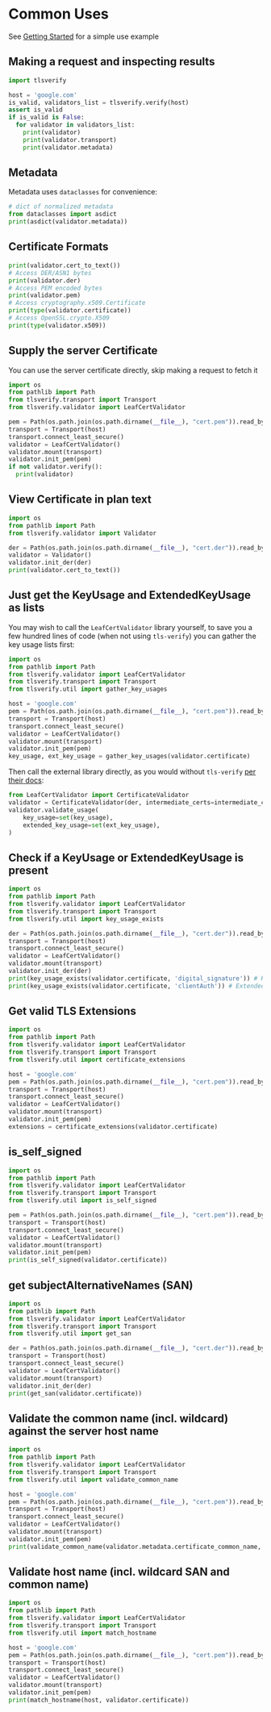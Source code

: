 # Common Uses

See [Getting Started](./docs/1.getting-started.md) for a simple use example

## Making a request and inspecting results

```py
import tlsverify

host = 'google.com'
is_valid, validators_list = tlsverify.verify(host)
assert is_valid
if is_valid is False:
  for validator in validators_list:
    print(validator)
    print(validator.transport)
    print(validator.metadata)
```

## Metadata

Metadata uses `dataclasses` for convenience:

```py
# dict of normalized metadata
from dataclasses import asdict
print(asdict(validator.metadata))
```

## Certificate Formats

```py
print(validator.cert_to_text())
# Access DER/ASN1 bytes
print(validator.der)
# Access PEM encoded bytes
print(validator.pem)
# Access cryptography.x509.Certificate
print(type(validator.certificate))
# Access OpenSSL.crypto.X509
print(type(validator.x509))
```

## Supply the server Certificate

You can use the server certificate directly, skip making a request to fetch it

```py
import os
from pathlib import Path
from tlsverify.transport import Transport
from tlsverify.validator import LeafCertValidator

pem = Path(os.path.join(os.path.dirname(__file__), "cert.pem")).read_bytes()
transport = Transport(host)
transport.connect_least_secure()
validator = LeafCertValidator()
validator.mount(transport)
validator.init_pem(pem)
if not validator.verify():
  print(validator)
```

## View Certificate in plan text

```py
import os
from pathlib import Path
from tlsverify.validator import Validator

der = Path(os.path.join(os.path.dirname(__file__), "cert.der")).read_bytes()
validator = Validator()
validator.init_der(der)
print(validator.cert_to_text())
```

## Just get the KeyUsage and ExtendedKeyUsage as lists

You may wish to call the `LeafCertValidator` library yourself, to save you a few hundred lines of code (when not using `tls-verify`) you can gather the key usage lists first:

```py
import os
from pathlib import Path
from tlsverify.validator import LeafCertValidator
from tlsverify.transport import Transport
from tlsverify.util import gather_key_usages

host = 'google.com'
pem = Path(os.path.join(os.path.dirname(__file__), "cert.pem")).read_bytes()
transport = Transport(host)
transport.connect_least_secure()
validator = LeafCertValidator()
validator.mount(transport)
validator.init_pem(pem)
key_usage, ext_key_usage = gather_key_usages(validator.certificate)
```

Then call the external library directly, as you would without `tls-verify` [per their docs](https://github.com/wbond/certvalidator/blob/master/docs/api.md):

```py
from LeafCertValidator import CertificateValidator
validator = CertificateValidator(der, intermediate_certs=intermediate_certs)
validator.validate_usage(
    key_usage=set(key_usage),
    extended_key_usage=set(ext_key_usage),
)
```

## Check if a KeyUsage or ExtendedKeyUsage is present

```py
import os
from pathlib import Path
from tlsverify.validator import LeafCertValidator
from tlsverify.transport import Transport
from tlsverify.util import key_usage_exists

der = Path(os.path.join(os.path.dirname(__file__), "cert.der")).read_bytes()
transport = Transport(host)
transport.connect_least_secure()
validator = LeafCertValidator()
validator.mount(transport)
validator.init_der(der)
print(key_usage_exists(validator.certificate, 'digital_signature')) # KeyUsage
print(key_usage_exists(validator.certificate, 'clientAuth')) # ExtendedKeyUsage
```

## Get valid TLS Extensions

```py
import os
from pathlib import Path
from tlsverify.validator import LeafCertValidator
from tlsverify.transport import Transport
from tlsverify.util import certificate_extensions

host = 'google.com'
pem = Path(os.path.join(os.path.dirname(__file__), "cert.pem")).read_bytes()
transport = Transport(host)
transport.connect_least_secure()
validator = LeafCertValidator()
validator.mount(transport)
validator.init_pem(pem)
extensions = certificate_extensions(validator.certificate)
```

## is_self_signed

```py
import os
from pathlib import Path
from tlsverify.validator import LeafCertValidator
from tlsverify.transport import Transport
from tlsverify.util import is_self_signed

pem = Path(os.path.join(os.path.dirname(__file__), "cert.pem")).read_bytes()
transport = Transport(host)
transport.connect_least_secure()
validator = LeafCertValidator()
validator.mount(transport)
validator.init_pem(pem)
print(is_self_signed(validator.certificate))
```

## get subjectAlternativeNames (SAN)

```py
import os
from pathlib import Path
from tlsverify.validator import LeafCertValidator
from tlsverify.transport import Transport
from tlsverify.util import get_san

der = Path(os.path.join(os.path.dirname(__file__), "cert.der")).read_bytes()
transport = Transport(host)
transport.connect_least_secure()
validator = LeafCertValidator()
validator.mount(transport)
validator.init_der(der)
print(get_san(validator.certificate))
```

## Validate the common name (incl. wildcard) against the server host name

```py
import os
from pathlib import Path
from tlsverify.validator import LeafCertValidator
from tlsverify.transport import Transport
from tlsverify.util import validate_common_name

host = 'google.com'
pem = Path(os.path.join(os.path.dirname(__file__), "cert.pem")).read_bytes()
transport = Transport(host)
transport.connect_least_secure()
validator = LeafCertValidator()
validator.mount(transport)
validator.init_pem(pem)
print(validate_common_name(validator.metadata.certificate_common_name, host))
```

## Validate host name (incl. wildcard SAN and common name)

```py
import os
from pathlib import Path
from tlsverify.validator import LeafCertValidator
from tlsverify.transport import Transport
from tlsverify.util import match_hostname

host = 'google.com'
pem = Path(os.path.join(os.path.dirname(__file__), "cert.pem")).read_bytes()
transport = Transport(host)
transport.connect_least_secure()
validator = LeafCertValidator()
validator.mount(transport)
validator.init_pem(pem)
print(match_hostname(host, validator.certificate))
```

